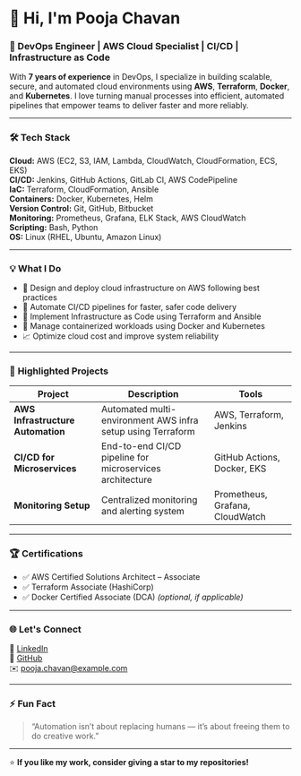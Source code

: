 # 👋 Hi, I'm Pooja Chavan  

### 🚀 DevOps Engineer | AWS Cloud Specialist | CI/CD | Infrastructure as Code  

With **7 years of experience** in DevOps, I specialize in building scalable, secure, and automated cloud environments using **AWS**, **Terraform**, **Docker**, and **Kubernetes**. I love turning manual processes into efficient, automated pipelines that empower teams to deliver faster and more reliably.

---

### 🛠️ **Tech Stack**

**Cloud:** AWS (EC2, S3, IAM, Lambda, CloudWatch, CloudFormation, ECS, EKS)  
**CI/CD:** Jenkins, GitHub Actions, GitLab CI, AWS CodePipeline  
**IaC:** Terraform, CloudFormation, Ansible  
**Containers:** Docker, Kubernetes, Helm  
**Version Control:** Git, GitHub, Bitbucket  
**Monitoring:** Prometheus, Grafana, ELK Stack, AWS CloudWatch  
**Scripting:** Bash, Python  
**OS:** Linux (RHEL, Ubuntu, Amazon Linux)  

---

### 💡 **What I Do**

- 🚀 Design and deploy cloud infrastructure on AWS following best practices  
- 🔄 Automate CI/CD pipelines for faster, safer code delivery  
- 🧩 Implement Infrastructure as Code using Terraform and Ansible  
- 🧠 Manage containerized workloads using Docker and Kubernetes  
- 📈 Optimize cloud cost and improve system reliability  

---

### 📂 **Highlighted Projects**

| Project | Description | Tools |
|----------|--------------|-------|
| **AWS Infrastructure Automation** | Automated multi-environment AWS infra setup using Terraform | AWS, Terraform, Jenkins |
| **CI/CD for Microservices** | End-to-end CI/CD pipeline for microservices architecture | GitHub Actions, Docker, EKS |
| **Monitoring Setup** | Centralized monitoring and alerting system | Prometheus, Grafana, CloudWatch |

---

### 🏆 **Certifications**

- ✅ AWS Certified Solutions Architect – Associate  
- ✅ Terraform Associate (HashiCorp)  
- ✅ Docker Certified Associate (DCA) *(optional, if applicable)*  

---

### 🌐 **Let's Connect**

💼 [LinkedIn](https://www.linkedin.com/in/your-linkedin-here)  
🐙 [GitHub](https://github.com/your-github-username)  
✉️ pooja.chavan@example.com  

---

### ⚡ **Fun Fact**

> “Automation isn’t about replacing humans — it’s about freeing them to do creative work.”

---

⭐ **If you like my work, consider giving a star to my repositories!**
